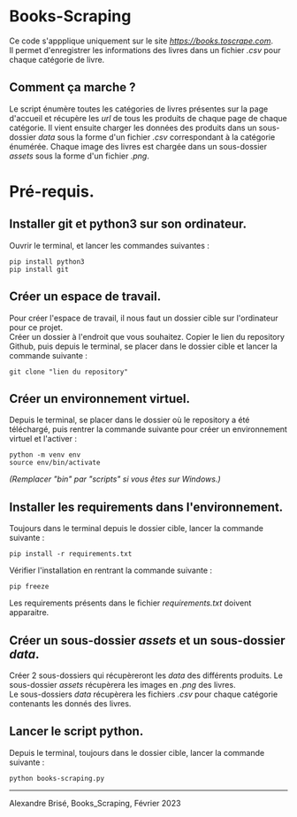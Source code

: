 Books-Scraping 
=======

Ce code s'appplique uniquement sur le site _https://books.toscrape.com_.  
Il permet d'enregistrer les informations des livres dans un fichier _.csv_ pour chaque catégorie de livre. 

Comment ça marche ?
----------

Le script énumère toutes les catégories de livres présentes sur la page d'accueil et récupère les _url_ de tous les produits de chaque page de chaque catégorie. Il vient ensuite charger les données des produits dans un sous-dossier _data_ sous la forme d'un fichier _.csv_ correspondant à la catégorie énumérée. Chaque image des livres est chargée dans un sous-dossier _assets_ sous la forme d'un fichier _.png_.


# Pré-requis.

## Installer **git** et **python3** sur son ordinateur.

Ouvrir le terminal, et lancer les commandes suivantes :  
    
    pip install python3
    pip install git


## Créer un **espace de travail**.

Pour créer l'espace de travail, il nous faut un dossier cible sur l'ordinateur pour ce projet.  
Créer un dossier à l'endroit que vous souhaitez. Copier le lien du repository Github, puis depuis le terminal, se placer dans le dossier cible et lancer la commande suivante :
    
    git clone "lien du repository"


## Créer un **environnement virtuel**.

Depuis le terminal, se placer dans le dossier où le repository a été téléchargé, puis rentrer la commande suivante pour créer un environnement virtuel et l'activer :
    
    python -m venv env
    source env/bin/activate

_(Remplacer "bin" par "scripts" si vous êtes sur Windows.)_
    

## Installer les **requirements** dans l'environnement.
Toujours dans le terminal depuis le dossier cible, lancer la commande suivante :

    pip install -r requirements.txt

Vérifier l'installation en rentrant la commande suivante :

    pip freeze

Les requirements présents dans le fichier _requirements.txt_ doivent apparaitre.
  
 
## Créer un sous-dossier _assets_ et un sous-dossier _data_.
Créer 2 sous-dossiers qui récupèreront les _data_ des différents produits.
Le sous-dossier _assets_ récupèrera les images en _.png_ des livres.  
Le sous-dossiers _data_ récupèrera les fichiers _.csv_ pour chaque catégorie contenants les donnés des livres.
 
 
Lancer le script python.
----------

Depuis le terminal, toujours dans le dossier cible, lancer la commande suivante :
    
    python books-scraping.py


---

Alexandre Brisé, Books_Scraping, Février 2023
